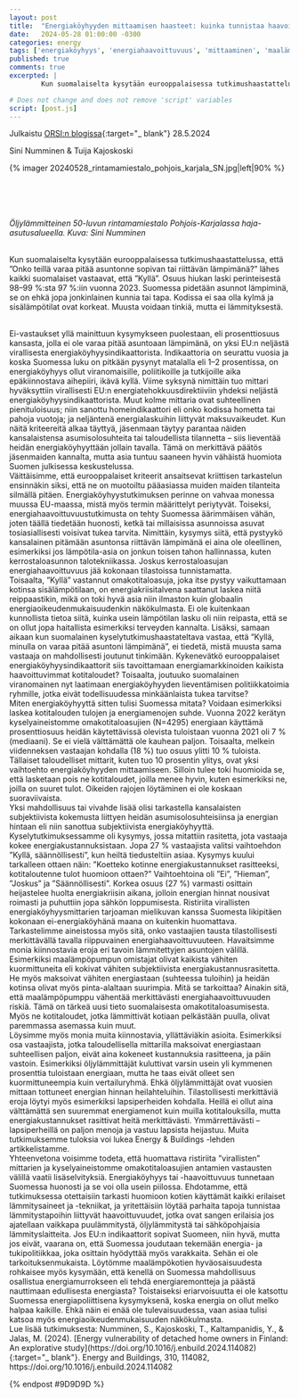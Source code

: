 ```yaml
---
layout: post
title:  "Energiaköyhyyden mittaamisen haasteet: kuinka tunnistaa haavoittuvat kotitaloudet Suomen kontekstissa? "
date:   2024-05-28 01:00:00 -0300
categories: energy
tags: ['energiaköyhyys', 'energiahaavoittuvuus', 'mittaaminen', 'maalämpölämmitys', 'öljylämmitys', 'puulämmitys', 'sähkölämmitys', 'suomi', 'kuluttajahaastattelu', 'kuluttajatutkimus']
published: true
comments: true
excerpted: |
        Kun suomalaiselta kysytään eurooppalaisessa tutkimushaastattelussa, että ”Onko teillä varaa pitää asuntonne sopivan tai riittävän lämpimänä?” lähes kaikki suomalaiset vastaavat, että ”Kyllä”. Osuus hiukan laski perinteisestä 98–99 %:sta 97 %:iin vuonna 2023.

# Does not change and does not remove 'script' variables
script: [post.js]
---
```

Julkaistu [ORSI:n blogissa](https://www.ecowelfare.fi/2024/05/28/energiakoyhyyden-mittaamisen-haasteet-kuinka-tunnistaa-haavoittuvat-kotitaloudet-suomen-kontekstissa/){:target="_ blank"} 28.5.2024

Sini Numminen & Tuija Kajoskoski

{% imager 20240528_rintamamiestalo_pohjois_karjala_SN.jpg|left|90% %}
<br>
<br>
<br>
<br>
<div style="clear:both;"></div>
<div style="clear:both;"></div>
<br>
<i>Öljylämmitteinen 50-luvun rintamamiestalo Pohjois-Karjalassa haja-asutusalueella. Kuva: Sini Numminen</i>
<br>
<br>

Kun suomalaiselta kysytään eurooppalaisessa tutkimushaastattelussa, että ”Onko teillä varaa pitää asuntonne sopivan tai riittävän lämpimänä?” lähes kaikki suomalaiset vastaavat, että ”Kyllä”. Osuus hiukan laski perinteisestä 98–99 %:sta 97 %:iin vuonna 2023. Suomessa pidetään asunnot lämpiminä, se on ehkä jopa jonkinlainen kunnia tai tapa. Kodissa ei saa olla kylmä ja sisälämpötilat ovat korkeat. Muusta voidaan tinkiä, mutta ei lämmityksestä.

<br>
Ei-vastaukset yllä mainittuun kysymykseen puolestaan, eli prosenttiosuus kansasta, jolla ei ole varaa pitää asuntoaan lämpimänä, on yksi EU:n neljästä virallisesta energiaköyhyysindikaattorista. Indikaattoria on seurattu vuosia ja koska Suomessa luku on pitkään pysynyt matalalla eli 1–2 prosentissa, on energiaköyhyys ollut viranomaisille, poliitikoille ja tutkijoille aika epäkiinnostava aihepiiri, ikävä kyllä. Viime syksynä nimittäin tuo mittari hyväksyttiin virallisesti EU:n energiatehokkuusdirektiiviin yhdeksi neljästä energiaköyhyysindikaattorista. Muut kolme mittaria ovat suhteellinen pienituloisuus; niin sanottu homeindikaattori eli onko kodissa hometta tai pahoja vuotoja; ja neljäntenä energialaskuihin liittyvät maksuvaikeudet. Kun näitä kriteereitä alkaa täyttyä, jäsenmaan täytyy parantaa näiden kansalaistensa asumisolosuhteita tai taloudellista tilannetta – siis lieventää heidän energiaköyhyyttään jollain tavalla. Tämä on merkittävä päätös jäsenmaiden kannalta, mutta asia tuntuu saaneen hyvin vähäistä huomiota Suomen julkisessa keskustelussa.

<br>
Väittäisimme, että eurooppalaiset kriteerit ansaitsevat kriittisen tarkastelun ensinnäkin siksi, että ne on muotoiltu pääasiassa muiden maiden tilanteita silmällä pitäen. Energiaköyhyystutkimuksen perinne on vahvaa monessa muussa EU-maassa, mistä myös termin määrittelyt periytyvät. Toiseksi, energiahaavoittuvuustutkimusta on tehty Suomessa äärimmäisen vähän, joten täällä tiedetään huonosti, ketkä tai millaisissa asunnoissa asuvat tosiasiallisesti voisivat tukea tarvita. Nimittäin, kysymys siitä, että pystyykö kansalainen pitämään asuntonsa riittävän lämpimänä ei aina ole oleellinen, esimerkiksi jos lämpötila-asia on jonkun toisen tahon hallinnassa, kuten kerrostaloasunnon talotekniikassa. Joskus kerrostaloasujan energiahaavoittuvuus jää kokonaan tilastoissa tunnistamatta.

<br>
Toisaalta, ”Kyllä” vastannut omakotitaloasuja, joka itse pystyy vaikuttamaan kotinsa sisälämpötilaan, on energiakriisitalvena saattanut laskea niitä reippaastikin, mikä on toki hyvä asia niin ilmaston kuin globaalin energiaoikeudenmukaisuudenkin näkökulmasta. Ei ole kuitenkaan kunnollista tietoa siitä, kuinka usein lämpötilan lasku oli niin reipasta, että se on ollut jopa haitallista esimerkiksi terveyden kannalta. Lisäksi, samaan aikaan kun suomalainen kyselytutkimushaastateltava vastaa, että ”Kyllä, minulla on varaa pitää asuntoni lämpimänä”, ei tiedetä, mistä muusta sama vastaaja on mahdollisesti joutunut tinkimään. Kykenevätkö eurooppalaiset energiaköyhyysindikaattorit siis tavoittamaan energiamarkkinoiden kaikista haavoittuvimmat kotitaloudet? Toisaalta, joutuuko suomalainen viranomainen nyt laatimaan energiaköyhyyden lieventämisen politiikkatoimia ryhmille, jotka eivät todellisuudessa minkäänlaista tukea tarvitse?

<br>
Miten energiaköyhyyttä sitten tulisi Suomessa mitata? Voidaan esimerkiksi laskea kotitalouden tulojen ja energiamenojen suhde. Vuonna 2022 kerätyn kyselyaineistomme omakotitaloasujien (N=4295) energiaan käyttämä prosenttiosuus heidän käytettävissä olevista tuloistaan vuonna 2021 oli 7 % (mediaani). Se ei vielä välttämättä ole kauhean paljon. Toisaalta, melkein viidenneksen vastaajan kohdalla (18 %) tuo osuus ylitti 10 % tuloista. Tällaiset taloudelliset mittarit, kuten tuo 10 prosentin ylitys, ovat yksi vaihtoehto energiaköyhyyden mittaamiseen. Silloin tulee toki huomioida se, että lasketaan pois ne kotitaloudet, joilla menee hyvin, kuten esimerkiksi ne, joilla on suuret tulot. Oikeiden rajojen löytäminen ei ole koskaan suoraviivaista.

<br>
Yksi mahdollisuus tai vivahde lisää olisi tarkastella kansalaisten subjektiivista kokemusta liittyen heidän asumisolosuhteisiinsa ja energian hintaan eli niin sanottua subjektiivista energiaköyhyyttä. Kyselytutkimuksessamme oli kysymys, jossa mitattiin rasitetta, jota vastaaja kokee energiakustannuksistaan. Jopa 27 % vastaajista valitsi vaihtoehdon ”Kyllä, säännöllisesti”, kun heiltä tiedusteltiin asiaa. Kysymys kuului tarkalleen ottaen näin: ”Koetteko kotinne energiakustannukset rasitteeksi, kotitaloutenne tulot huomioon ottaen?” Vaihtoehtoina oli ”Ei”, ”Hieman”, ”Joskus” ja ”Säännöllisesti”. Korkea osuus (27 %) varmasti osittain heijastelee huolta energiakriisin aikana, jolloin energian hinnat nousivat roimasti ja puhuttiin jopa sähkön loppumisesta. Ristiriita virallisten energiaköyhyysmittarien tarjoaman mielikuvan kanssa Suomesta likipitäen kokonaan ei-energiaköyhänä maana on kuitenkin huomattava.

<br>
Tarkastelimme aineistossa myös sitä, onko vastaajien tausta tilastollisesti merkittävällä tavalla riippuvainen energiahaavoittuvuuteen. Havaitsimme monia kiinnostavia eroja eri tavoin lämmitettyjen asuntojen välillä. Esimerkiksi maalämpöpumpun omistajat olivat kaikista vähiten kuormittuneita eli kokivat vähiten subjektiivista energiakustannusrasitetta. He myös maksoivat vähiten energiastaan (suhteessa tuloihin) ja heidän kotinsa olivat myös pinta-alaltaan suurimpia. Mitä se tarkoittaa? Ainakin sitä, että maalämpöpumppu vähentää merkittävästi energiahaavoittuvuuden riskiä. Tämä on tärkeä uusi tieto suomalaisesta omakotitaloasumisesta. Myös ne kotitaloudet, jotka lämmittivät kotiaan pelkästään puulla, olivat paremmassa asemassa kuin muut.

<br>
Löysimme myös monia muita kiinnostavia, yllättäviäkin asioita. Esimerkiksi osa vastaajista, jotka taloudellisella mittarilla maksoivat energiastaan suhteellisen paljon, eivät aina kokeneet kustannuksia rasitteena, ja päin vastoin. Esimerkiksi öljylämmittäjät kuluttivat varsin usein yli kymmenen prosenttia tuloistaan energiaan, mutta he taas eivät olleet sen kuormittuneempia kuin vertailuryhmä. Ehkä öljylämmittäjät ovat vuosien mittaan tottuneet energian hinnan heilahteluihin. Tilastollisesti merkittäviä eroja löytyi myös esimerkiksi lapsiperheiden kohdalla. Heillä ei ollut aina välttämättä sen suuremmat energiamenot kuin muilla kotitalouksilla, mutta energiakustannukset rasittivat heitä merkittävästi. Ymmärrettävästi – lapsiperheillä on paljon menoja ja vastuu lapsista heijastuu. Muita tutkimuksemme tuloksia voi lukea Energy & Buildings -lehden artikkelistamme.

<br>
Yhteenvetona voisimme todeta, että huomattava ristiriita ”virallisten” mittarien ja kyselyaineistomme omakotitaloasujien antamien vastausten välillä vaatii lisäselvityksiä. Energiaköyhyys tai -haavoittuvuus tunnetaan Suomessa huonosti ja se voi olla usein piilossa. Ehdotamme, että tutkimuksessa otettaisiin tarkasti huomioon kotien käyttämät kaikki erilaiset lämmitysaineet ja -tekniikat, ja yritettäisiin löytää parhaita tapoja tunnistaa lämmitystapoihin liittyvät haavoittuvuudet, jotka ovat sangen erilaisia jos ajatellaan vaikkapa puulämmitystä, öljylämmitystä tai sähköpohjaisia lämmityslaitteita. Jos EU:n indikaattorit sopivat Suomeen, niin hyvä, mutta jos eivät, vaarana on, että Suomessa joudutaan tekemään energia- ja tukipolitiikkaa, joka osittain hyödyttää myös varakkaita. Sehän ei ole tarkoituksenmukaista. Löytömme maalämpökotien hyväosaisuudesta rohkaisee myös kysymään, että kenellä on Suomessa mahdollisuus osallistua energiamurrokseen eli tehdä energiaremontteja ja päästä nauttimaan edullisesta energiasta? Toistaiseksi eriarvoisuutta ei ole katsottu Suomessa energiapoliittisena kysymyksenä, koska energia on ollut melko halpaa kaikille. Ehkä näin ei enää ole tulevaisuudessa, vaan asiaa tulisi katsoa myös energiaoikeudenmukaisuuden näkökulmasta.

<br>
Lue lisää tutkimuksesta: Numminen, S., Kajoskoski, T., Kaltampanidis, Y., & Jalas, M. (2024). [Energy vulnerability of detached home owners in Finland: An explorative study](https://doi.org/10.1016/j.enbuild.2024.114082){:target="_ blank"}. Energy and Buildings, 310, 114082, https://doi.org/10.1016/j.enbuild.2024.114082


{% endpost #9D9D9D %}
